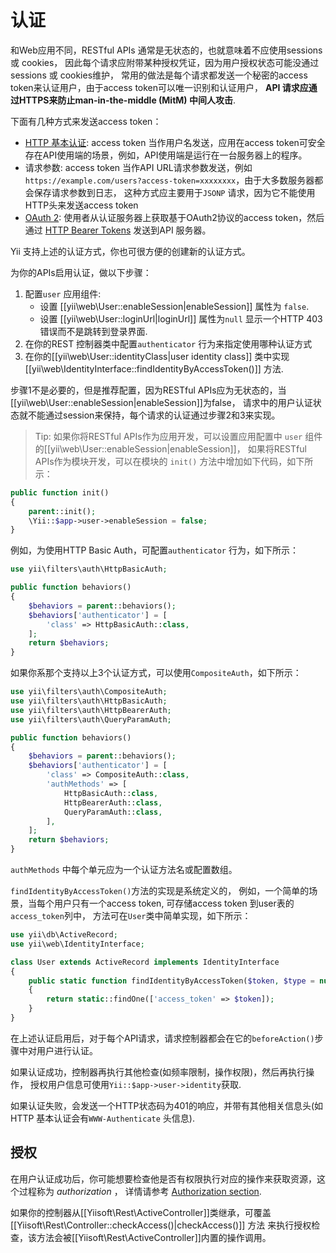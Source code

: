 认证
==============

和Web应用不同，RESTful APIs 通常是无状态的，也就意味着不应使用sessions 或 cookies，
因此每个请求应附带某种授权凭证，因为用户授权状态可能没通过sessions 或 cookies维护，
常用的做法是每个请求都发送一个秘密的access token来认证用户，由于access token可以唯一识别和认证用户，
**API 请求应通过HTTPS来防止man-in-the-middle (MitM) 中间人攻击**.

下面有几种方式来发送access token：

* [HTTP 基本认证](http://en.wikipedia.org/wiki/Basic_access_authentication): access token
  当作用户名发送，应用在access token可安全存在API使用端的场景，例如，API使用端是运行在一台服务器上的程序。
* 请求参数: access token 当作API URL请求参数发送，例如
  `https://example.com/users?access-token=xxxxxxxx`，由于大多数服务器都会保存请求参数到日志，
  这种方式应主要用于`JSONP` 请求，因为它不能使用HTTP头来发送access token 
* [OAuth 2](http://oauth.net/2/): 使用者从认证服务器上获取基于OAuth2协议的access token，然后通过
  [HTTP Bearer Tokens](http://tools.ietf.org/html/rfc6750) 发送到API 服务器。

Yii 支持上述的认证方式，你也可很方便的创建新的认证方式。

为你的APIs启用认证，做以下步骤：

1. 配置`user` 应用组件:
   - 设置 [[yii\web\User::enableSession|enableSession]] 属性为 `false`.
   - 设置 [[yii\web\User::loginUrl|loginUrl]] 属性为`null` 显示一个HTTP 403 错误而不是跳转到登录界面. 
2. 在你的REST 控制器类中配置`authenticator` 行为来指定使用哪种认证方式
3. 在你的[[yii\web\User::identityClass|user identity class]] 类中实现 [[yii\web\IdentityInterface::findIdentityByAccessToken()]] 方法.

步骤1不是必要的，但是推荐配置，因为RESTful APIs应为无状态的，当[[yii\web\User::enableSession|enableSession]]为false，
请求中的用户认证状态就不能通过session来保持，每个请求的认证通过步骤2和3来实现。

> Tip: 如果你将RESTful APIs作为应用开发，可以设置应用配置中 `user` 组件的[[yii\web\User::enableSession|enableSession]]，
  如果将RESTful APIs作为模块开发，可以在模块的 `init()` 方法中增加如下代码，如下所示：

```php
public function init()
{
    parent::init();
    \Yii::$app->user->enableSession = false;
}
```

例如，为使用HTTP Basic Auth，可配置`authenticator` 行为，如下所示：

```php
use yii\filters\auth\HttpBasicAuth;

public function behaviors()
{
    $behaviors = parent::behaviors();
    $behaviors['authenticator'] = [
        'class' => HttpBasicAuth::class,
    ];
    return $behaviors;
}
```

如果你系那个支持以上3个认证方式，可以使用`CompositeAuth`，如下所示：

```php
use yii\filters\auth\CompositeAuth;
use yii\filters\auth\HttpBasicAuth;
use yii\filters\auth\HttpBearerAuth;
use yii\filters\auth\QueryParamAuth;

public function behaviors()
{
    $behaviors = parent::behaviors();
    $behaviors['authenticator'] = [
        'class' => CompositeAuth::class,
        'authMethods' => [
            HttpBasicAuth::class,
            HttpBearerAuth::class,
            QueryParamAuth::class,
        ],
    ];
    return $behaviors;
}
```

`authMethods` 中每个单元应为一个认证方法名或配置数组。


`findIdentityByAccessToken()`方法的实现是系统定义的，
例如，一个简单的场景，当每个用户只有一个access token, 可存储access token 到user表的`access_token`列中，
方法可在`User`类中简单实现，如下所示：


```php
use yii\db\ActiveRecord;
use yii\web\IdentityInterface;

class User extends ActiveRecord implements IdentityInterface
{
    public static function findIdentityByAccessToken($token, $type = null)
    {
        return static::findOne(['access_token' => $token]);
    }
}
```

在上述认证启用后，对于每个API请求，请求控制器都会在它的`beforeAction()`步骤中对用户进行认证。

如果认证成功，控制器再执行其他检查(如频率限制，操作权限)，然后再执行操作，
授权用户信息可使用`Yii::$app->user->identity`获取.

如果认证失败，会发送一个HTTP状态码为401的响应，并带有其他相关信息头(如HTTP 基本认证会有`WWW-Authenticate` 头信息).


## 授权 <span id="authorization"></span>

在用户认证成功后，你可能想要检查他是否有权限执行对应的操作来获取资源，这个过程称为 *authorization* ，
详情请参考 [Authorization section](security-authorization.md).

如果你的控制器从[[Yiisoft\Rest\ActiveController]]类继承，可覆盖 [[Yiisoft\Rest\Controller::checkAccess()|checkAccess()]] 方法
来执行授权检查，该方法会被[[Yiisoft\Rest\ActiveController]]内置的操作调用。

